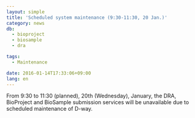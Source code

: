 ```yaml
---
layout: simple
title: 'Scheduled system maintenance (9:30-11:30, 20 Jan.)'
category: news
db:
  - bioproject
  - biosample
  - dra

tags:
  - Maintenance

date: 2016-01-14T17:33:06+09:00
lang: en
---
```


From 9:30 to 11:30 (planned), 20th (Wednesday), January, the DRA, BioProject and BioSample submission services will be unavailable due to scheduled maintenance of D-way.
